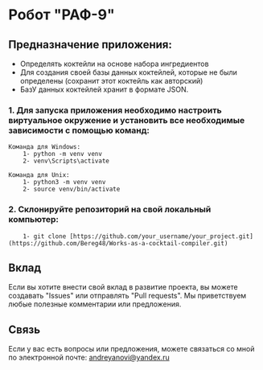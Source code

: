 # Робот "РАФ-9"

## Предназначение приложения:
- Определять коктейли на основе набора ингредиентов 
- Для создания своей базы данных коктейлей, которые не были определены (сохранит этот коктейль как авторский)
- БазУ данных коктейлей хранит в формате JSON.

### 1. Для запуска приложения необходимо настроить виртуальное окружение и установить все необходимые зависимости с помощью команд:
    Команда для Windows:
        1- python -m venv venv
        2- venv\Scripts\activate

    Команда для Unix:
        1- python3 -m venv venv
        2- source venv/bin/activate 

### 2. Склонируйте репозиторий на свой локальный компьютер:
        1- git clone [https://github.com/your_username/your_project.git](https://github.com/Bereg48/Works-as-a-cocktail-compiler.git)

## Вклад

Если вы хотите внести свой вклад в развитие проекта, вы можете создавать "Issues" или отправлять "Pull requests". Мы приветствуем любые полезные комментарии или предложения.

## Связь

Если у вас есть вопросы или предложения, можете связаться со мной по электронной почте: andreyanovi@yandex.ru


